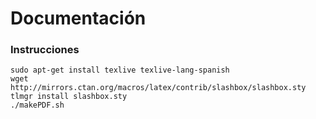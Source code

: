 Documentación
=

### Instrucciones

```
sudo apt-get install texlive texlive-lang-spanish
wget http://mirrors.ctan.org/macros/latex/contrib/slashbox/slashbox.sty
tlmgr install slashbox.sty
./makePDF.sh
```